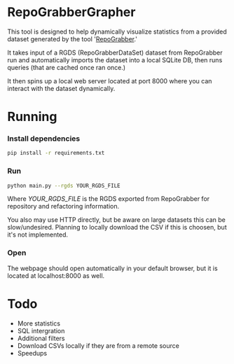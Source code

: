 # RepoGrabberGrapher
This tool is designed to help dynamically visualize statistics from a provided dataset generated by the tool '[RepoGrabber](https://github.com/aiapo/RepoGrabber).'

It takes input of a RGDS (RepoGrabberDataSet) dataset from RepoGrabber run and automatically imports the dataset into a local SQLite DB, then runs queries (that are cached once ran once.)

It then spins up a local web server located at port 8000 where you can interact with the dataset dynamically.

# Running
### Install dependencies
```bash
pip install -r requirements.txt
```

### Run
```bash
python main.py --rgds YOUR_RGDS_FILE 
```

Where *YOUR_RGDS_FILE* is the RGDS exported from RepoGrabber for repository and refactoring information.

You also may use HTTP directly, but be aware on large datasets this can be slow/undesired. Planning to locally download the CSV if this is choosen, but it's not implemented.

### Open
The webpage should open automatically in your default browser, but it is located at localhost:8000 as well.

# Todo
* More statistics
* SQL intergration
* Additional filters
* Download CSVs locally if they are from a remote source
* Speedups
